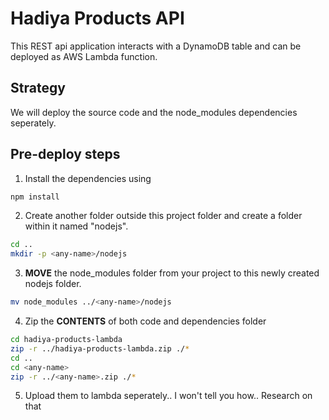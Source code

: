 # Hadiya Products API

This REST api application interacts with a DynamoDB table and can be deployed as AWS Lambda function.

## Strategy

We will deploy the source code and the node_modules dependencies seperately.

## Pre-deploy steps

1. Install the dependencies using 

```bash
npm install
```

2. Create another folder outside this project folder and create a folder within it named "nodejs".

```bash
cd ..
mkdir -p <any-name>/nodejs
```

3. **MOVE** the node_modules folder from your project to this newly created nodejs folder.

```bash
mv node_modules ../<any-name>/nodejs
```

4. Zip the **CONTENTS** of both code and dependencies folder

```bash
cd hadiya-products-lambda
zip -r ../hadiya-products-lambda.zip ./*
cd ..
cd <any-name>
zip -r ../<any-name>.zip ./*
```

5. Upload them to lambda seperately.. I won't tell you how.. Research on that